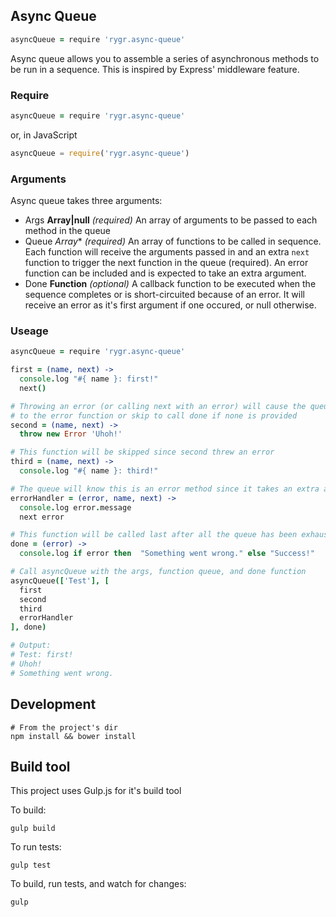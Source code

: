 Async Queue
------
```coffee
asyncQueue = require 'rygr.async-queue'
```
Async queue allows you to assemble a series of asynchronous methods to be run in a sequence. This is inspired by Express' middleware feature.

### Require
```coffee
asyncQueue = require 'rygr.async-queue'
```

or, in JavaScript

```js
asyncQueue = require('rygr.async-queue')
```

### Arguments
Async queue takes three arguments:

* Args **Array|null** *(required)*
  An array of arguments to be passed to each method in the queue
* Queue *Array<Functions>** *(required)*
  An array of functions to be called in sequence. Each function will receive the arguments passed in and an extra `next` function to trigger the next function in the queue (required). An error function can be included and is expected to take an extra argument.
* Done **Function** *(optional)*
  A callback function to be executed when the sequence completes or is short-circuited because of an error. It will receive an error as it's first argument if one occured, or null otherwise.

### Useage
```coffee
asyncQueue = require 'rygr.async-queue'

first = (name, next) ->
  console.log "#{ name }: first!"
  next()

# Throwing an error (or calling next with an error) will cause the queue to skip
# to the error function or skip to call done if none is provided
second = (name, next) ->
  throw new Error 'Uhoh!'

# This function will be skipped since second threw an error
third = (name, next) ->
  console.log "#{ name }: third!"

# The queue will know this is an error method since it takes an extra argument
errorHandler = (error, name, next) ->
  console.log error.message
  next error

# This function will be called last after all the queue has been exhausted
done = (error) ->
  console.log if error then  "Something went wrong." else "Success!"

# Call asyncQueue with the args, function queue, and done function
asyncQueue(['Test'], [
  first
  second
  third
  errorHandler
], done)

# Output:
# Test: first!
# Uhoh!
# Something went wrong.
```

Development
---
```shell
# From the project's dir
npm install && bower install
```

Build tool
---
This project uses Gulp.js for it's build tool

To build:
```shell
gulp build
```

To run tests:
```shell
gulp test
```

To build, run tests, and watch for changes:
```shell
gulp
```
